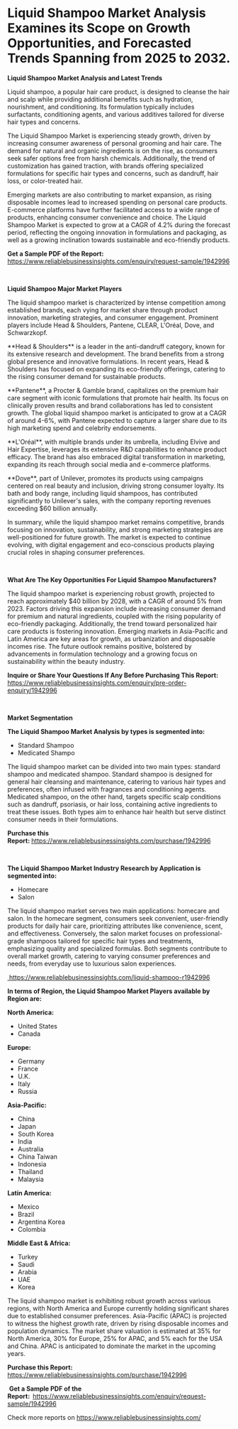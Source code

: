 <p><h1>Liquid Shampoo Market Analysis Examines its Scope on Growth Opportunities, and Forecasted Trends Spanning from 2025 to 2032.</h1></p><p><strong>Liquid Shampoo Market Analysis and Latest Trends</strong></p>
<p><p>Liquid shampoo, a popular hair care product, is designed to cleanse the hair and scalp while providing additional benefits such as hydration, nourishment, and conditioning. Its formulation typically includes surfactants, conditioning agents, and various additives tailored for diverse hair types and concerns.</p><p>The Liquid Shampoo Market is experiencing steady growth, driven by increasing consumer awareness of personal grooming and hair care. The demand for natural and organic ingredients is on the rise, as consumers seek safer options free from harsh chemicals. Additionally, the trend of customization has gained traction, with brands offering specialized formulations for specific hair types and concerns, such as dandruff, hair loss, or color-treated hair.</p><p>Emerging markets are also contributing to market expansion, as rising disposable incomes lead to increased spending on personal care products. E-commerce platforms have further facilitated access to a wide range of products, enhancing consumer convenience and choice. The Liquid Shampoo Market is expected to grow at a CAGR of 4.2% during the forecast period, reflecting the ongoing innovation in formulations and packaging, as well as a growing inclination towards sustainable and eco-friendly products.</p></p>
<p><strong>Get a Sample PDF of the Report:&nbsp;</strong> <a href="https://www.reliablebusinessinsights.com/enquiry/request-sample/1942996?utm_campaign=3050&utm_medium=2&utm_source=Github&utm_content=ia&utm_term=05042025&utm_id=liquid-shampoo">https://www.reliablebusinessinsights.com/enquiry/request-sample/1942996</a></p>
<p>&nbsp;</p>
<p><strong>Liquid Shampoo Major Market Players</strong></p>
<p><p>The liquid shampoo market is characterized by intense competition among established brands, each vying for market share through product innovation, marketing strategies, and consumer engagement. Prominent players include Head & Shoulders, Pantene, CLEAR, L'Oréal, Dove, and Schwarzkopf.</p><p>**Head & Shoulders** is a leader in the anti-dandruff category, known for its extensive research and development. The brand benefits from a strong global presence and innovative formulations. In recent years, Head & Shoulders has focused on expanding its eco-friendly offerings, catering to the rising consumer demand for sustainable products.</p><p>**Pantene**, a Procter & Gamble brand, capitalizes on the premium hair care segment with iconic formulations that promote hair health. Its focus on clinically proven results and brand collaborations has led to consistent growth. The global liquid shampoo market is anticipated to grow at a CAGR of around 4-6%, with Pantene expected to capture a larger share due to its high marketing spend and celebrity endorsements.</p><p>**L'Oréal**, with multiple brands under its umbrella, including Elvive and Hair Expertise, leverages its extensive R&D capabilities to enhance product efficacy. The brand has also embraced digital transformation in marketing, expanding its reach through social media and e-commerce platforms.</p><p>**Dove**, part of Unilever, promotes its products using campaigns centered on real beauty and inclusion, driving strong consumer loyalty. Its bath and body range, including liquid shampoos, has contributed significantly to Unilever's sales, with the company reporting revenues exceeding $60 billion annually.</p><p>In summary, while the liquid shampoo market remains competitive, brands focusing on innovation, sustainability, and strong marketing strategies are well-positioned for future growth. The market is expected to continue evolving, with digital engagement and eco-conscious products playing crucial roles in shaping consumer preferences.</p></p>
<p>&nbsp;</p>
<p><strong>What Are The Key Opportunities For Liquid Shampoo Manufacturers?</strong></p>
<p><p>The liquid shampoo market is experiencing robust growth, projected to reach approximately $40 billion by 2028, with a CAGR of around 5% from 2023. Factors driving this expansion include increasing consumer demand for premium and natural ingredients, coupled with the rising popularity of eco-friendly packaging. Additionally, the trend toward personalized hair care products is fostering innovation. Emerging markets in Asia-Pacific and Latin America are key areas for growth, as urbanization and disposable incomes rise. The future outlook remains positive, bolstered by advancements in formulation technology and a growing focus on sustainability within the beauty industry.</p></p>
<p><strong>Inquire or Share Your Questions If Any Before Purchasing This Report:</strong> <a href="https://www.reliablebusinessinsights.com/enquiry/pre-order-enquiry/1942996?utm_campaign=3050&utm_medium=2&utm_source=Github&utm_content=ia&utm_term=05042025&utm_id=liquid-shampoo">https://www.reliablebusinessinsights.com/enquiry/pre-order-enquiry/1942996</a></p>
<p>&nbsp;</p>
<p><strong>Market Segmentation</strong></p>
<p><strong>The Liquid Shampoo Market Analysis by types is segmented into:</strong></p>
<p><ul><li>Standard Shampoo</li><li>Medicated Shampo</li></ul></p>
<p><p>The liquid shampoo market can be divided into two main types: standard shampoo and medicated shampoo. Standard shampoo is designed for general hair cleansing and maintenance, catering to various hair types and preferences, often infused with fragrances and conditioning agents. Medicated shampoo, on the other hand, targets specific scalp conditions such as dandruff, psoriasis, or hair loss, containing active ingredients to treat these issues. Both types aim to enhance hair health but serve distinct consumer needs in their formulations.</p></p>
<p><strong>Purchase this Report:&nbsp;</strong><a href="https://www.reliablebusinessinsights.com/purchase/1942996?utm_campaign=3050&utm_medium=2&utm_source=Github&utm_content=ia&utm_term=05042025&utm_id=liquid-shampoo">https://www.reliablebusinessinsights.com/purchase/1942996</a></p>
<p>&nbsp;</p>
<p><strong>The Liquid Shampoo Market Industry Research by Application is segmented into:</strong></p>
<p><ul><li>Homecare</li><li>Salon</li></ul></p>
<p><p>The liquid shampoo market serves two main applications: homecare and salon. In the homecare segment, consumers seek convenient, user-friendly products for daily hair care, prioritizing attributes like convenience, scent, and effectiveness. Conversely, the salon market focuses on professional-grade shampoos tailored for specific hair types and treatments, emphasizing quality and specialized formulas. Both segments contribute to overall market growth, catering to varying consumer preferences and needs, from everyday use to luxurious salon experiences.</p></p>
<p><a href="https://www.reliablebusinessinsights.com/liquid-shampoo-r1942996?utm_campaign=3050&utm_medium=2&utm_source=Github&utm_content=ia&utm_term=05042025&utm_id=liquid-shampoo">&nbsp;https://www.reliablebusinessinsights.com/liquid-shampoo-r1942996</a></p>
<p><strong>In terms of Region, the Liquid Shampoo Market Players available by Region are:</strong></p>
<p>
    <p> <strong> North America: </strong>
        <ul>
            <li>United States</li>
            <li>Canada</li>
        </ul>
        </p> 
    <p> <strong> Europe: </strong>
        <ul>
            <li>Germany</li>
            <li>France</li>
            <li>U.K.</li>
            <li>Italy</li>
            <li>Russia</li>
        </ul>
        </p> 
    <p> <strong> Asia-Pacific: </strong>
        <ul>
            <li>China</li>
            <li>Japan</li>
            <li>South Korea</li>
            <li>India</li>
            <li>Australia</li>
            <li>China Taiwan</li>
            <li>Indonesia</li>
            <li>Thailand</li>
            <li>Malaysia</li>
        </ul>
        </p> 
    <p> <strong> Latin America: </strong>
        <ul>
            <li>Mexico</li>
            <li>Brazil</li>
            <li>Argentina Korea</li>
            <li>Colombia</li>
        </ul>
        </p> 
    <p> <strong> Middle East & Africa: </strong>
        <ul>
            <li>Turkey</li>
            <li>Saudi</li>
            <li>Arabia</li>
            <li>UAE</li>
            <li>Korea</li>
        </ul>
    </p>
    </p>
<p><p>The liquid shampoo market is exhibiting robust growth across various regions, with North America and Europe currently holding significant shares due to established consumer preferences. Asia-Pacific (APAC) is projected to witness the highest growth rate, driven by rising disposable incomes and population dynamics. The market share valuation is estimated at 35% for North America, 30% for Europe, 25% for APAC, and 5% each for the USA and China. APAC is anticipated to dominate the market in the upcoming years.</p></p>
<p><strong>Purchase this Report: </strong><a href="https://www.reliablebusinessinsights.com/purchase/1942996?utm_campaign=3050&utm_medium=2&utm_source=Github&utm_content=ia&utm_term=05042025&utm_id=liquid-shampoo">https://www.reliablebusinessinsights.com/purchase/1942996</a></p>
<p>&nbsp;<strong>Get a Sample PDF of the Report:&nbsp;&nbsp;</strong><a href="https://www.reliablebusinessinsights.com/enquiry/request-sample/1942996?utm_campaign=3050&utm_medium=2&utm_source=Github&utm_content=ia&utm_term=05042025&utm_id=liquid-shampoo">https://www.reliablebusinessinsights.com/enquiry/request-sample/1942996</a></p>
<p><strong></strong></p>
<p>Check more reports on <a href="https://www.reliablebusinessinsights.com/?utm_campaign=3050&utm_medium=2&utm_source=Github&utm_content=ia&utm_term=05042025&utm_id=liquid-shampoo">https://www.reliablebusinessinsights.com/</a></p>